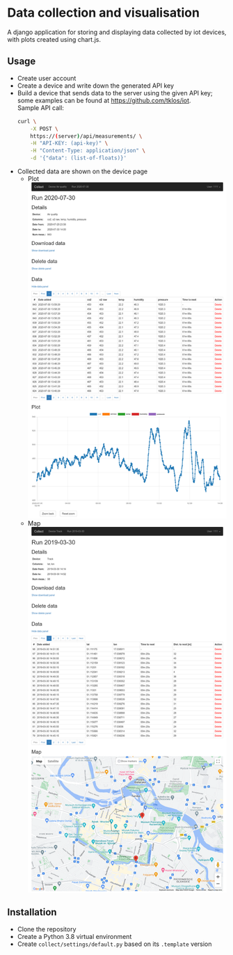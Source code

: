 # Data collection and visualisation

A django application for storing and displaying data collected by iot devices, with plots created using chart.js.


## Usage

 * Create user account
 * Create a device and write down the generated API key
 * Build a device that sends data to the server using the given API key; some examples can be found at <https://github.com/tklos/iot>.<br/>
   Sample API call:
   ```bash
   curl \
       -X POST \
       https://(server)/api/measurements/ \
       -H "API-KEY: (api-key)" \
       -H "Content-Type: application/json" \
       -d '{"data": (list-of-floats)}'
   ```
 * Collected data are shown on the device page
   * Plot
     ![Sample run with plot](run-plot.png)
   * Map
     ![Sample run with map](run-map.png)


## Installation

 * Clone the repository
 * Create a Python 3.8 virtual environment
 * Create `collect/settings/default.py` based on its `.template` version

